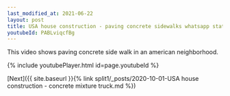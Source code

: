 ```yaml
---
last_modified_at: 2021-06-22
layout: post
title: USA house construction - paving concrete sidewalks whatsapp status
youtubeId: PABLviqcfBg
---
```


This video shows paving concrete side walk in an american neighborhood.

{% include youtubePlayer.html id=page.youtubeId %}

[Next]({{ site.baseurl }}{% link split1/_posts/2020-10-01-USA house construction - concrete mixture truck.md %})
